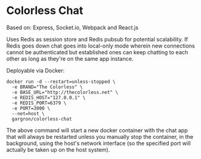 Colorless Chat
==============

Based on: Express, Socket.io, Webpack and React.js

Uses Redis as session store and Redis pubsub for potential scalability. If Redis goes down chat goes into local-only mode wherein new connections cannot be authenticated but established ones can keep chatting to each other as long as they're on the same app instance.

Deployable via Docker:

    docker run -d --restart=unless-stopped \
      -e BRAND="The Colorless" \
      -e BASE_URL="http://thecolorless.net" \
      -e REDIS_HOST="127.0.0.1" \
      -e REDIS_PORT=6379 \
      -e PORT=3000 \
      --net=host \
      gargron/colorless-chat

The above command will start a new docker container with the chat app that will always be restarted unless you manually stop the container, in the background, using the host's network interface (so the specified port will actually be taken up on the host system).
